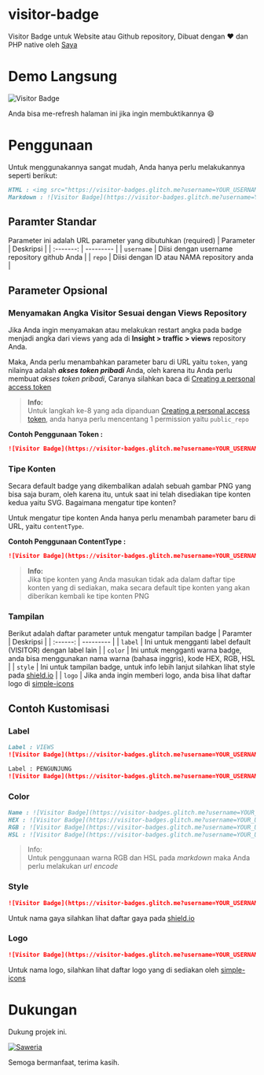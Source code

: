 # visitor-badge

Visitor Badge untuk Website atau Github repository, Dibuat dengan ❤ dan PHP native oleh [Saya](https://github.com/feri-irawan)

# Demo Langsung

![Visitor Badge](https://visitor-badges.glitch.me?username=feri-irawan&repo=visitor-badge&style=for-the-badge)

Anda bisa me-refresh halaman ini jika ingin membuktikannya 😄

# Penggunaan

Untuk menggunakannya sangat mudah, Anda hanya perlu melakukannya seperti berikut:

```md
HTML : <img src="https://visitor-badges.glitch.me?username=YOUR_USERNAME&repo=YOUR_REPO_ID" alt="Visitor Badge" />
Markdown : ![Visitor Badge](https://visitor-badges.glitch.me?username=YOUR_USERNAME&repo=YOUR_REPO_ID)
```

## Paramter Standar

Parameter ini adalah URL parameter yang dibutuhkan (required)
| Parameter | Deskripsi |
| :-------: | --------- |
| `username` | Diisi dengan username repository github Anda |
| `repo` | Diisi dengan ID atau NAMA repository anda |

## Parameter Opsional

### Menyamakan Angka Visitor Sesuai dengan Views Repository

Jika Anda ingin menyamakan atau melakukan restart angka pada badge menjadi angka dari views yang ada di **Insight > traffic > views** repository Anda.

Maka, Anda perlu menambahkan parameter baru di URL yaitu `token`, yang nilainya adalah **_akses token pribadi_** Anda, oleh karena itu Anda perlu membuat _akses token pribadi_, Caranya silahkan baca di [Creating a personal access token](https://docs.github.com/en/github/authenticating-to-github/keeping-your-account-and-data-secure/creating-a-personal-access-token)

> **Info:** <br> Untuk langkah ke-8 yang ada dipanduan [Creating a personal access token](https://docs.github.com/en/github/authenticating-to-github/keeping-your-account-and-data-secure/creating-a-personal-access-token), anda hanya perlu mencentang 1 permission yaitu `public_repo`

**Contoh Penggunaan Token :**

```md
![Visitor Badge](https://visitor-badges.glitch.me?username=YOUR_USERNAME&repo=YOUR_REPOSITORY&token=YOUR_PERSONAL_ACCESS_TOKEN)
```

### Tipe Konten

Secara default badge yang dikembalikan adalah sebuah gambar PNG yang bisa saja buram, oleh karena itu, untuk saat ini telah disediakan tipe konten kedua yaitu SVG. Bagaimana mengatur tipe konten?

Untuk mengatur tipe konten Anda hanya perlu menambah parameter baru di URL, yaitu `contentType`.

**Contoh Penggunaan ContentType :**

```md
![Visitor Badge](https://visitor-badges.glitch.me?username=YOUR_USERNAME&repo=YOUR_REPOSITORY&contentType=svg)
```

> **Info:** <br> Jika tipe konten yang Anda masukan tidak ada dalam daftar tipe konten yang di sediakan, maka secara default tipe konten yang akan diberikan kembali ke tipe konten PNG

### Tampilan

Berikut adalah daftar parameter untuk mengatur tampilan badge
| Paramter | Deskripsi |
| :------: | --------- |
| `label` | Ini untuk mengganti label default (VISITOR) dengan label lain |
| `color` | Ini untuk mengganti warna badge, anda bisa menggunakan nama warna (bahasa inggris), kode HEX, RGB, HSL |
| `style` | Ini untuk tampilan badge, untuk info lebih lanjut silahkan lihat style pada [shield.io](https://shield.io) |
| `logo` | Jika anda ingin memberi logo, anda bisa lihat daftar logo di [simple-icons](https://github.com/simple-icons/simple-icons/blob/develop/slugs.md)

## Contoh Kustomisasi

### Label

```md
Label : VIEWS
![Visitor Badge](https://visitor-badges.glitch.me?username=YOUR_USERNAME&repo=YOUR_REPOSITORY&style=for-the-badge&label=VIEWS)

Label : PENGUNJUNG
![Visitor Badge](https://visitor-badges.glitch.me?username=YOUR_USERNAME&repo=YOUR_REPOSITORY&style=for-the-badge&label=PENGUNJUNG)
```

### Color

```md
Name : ![Visitor Badge](https://visitor-badges.glitch.me?username=YOUR_USERNAME&repo=YOUR_REPOSITORY&color=red)
HEX : ![Visitor Badge](https://visitor-badges.glitch.me?username=YOUR_USERNAME&repo=YOUR_REPOSITORY&color=#e05d44)
RGB : ![Visitor Badge](https://visitor-badges.glitch.me?username=YOUR_USERNAME&repo=YOUR_REPOSITORY&color=rgb%28224%2C+93%2C+68%29)
HSL : ![Visitor Badge](https://visitor-badges.glitch.me?username=YOUR_USERNAME&repo=YOUR_REPOSITORY&color=hsl%2810%2C+72%25%2C+57%25%29)
```

> Info: <br />
> Untuk penggunaan warna RGB dan HSL pada _markdown_ maka Anda perlu melakukan _url encode_

### Style

```md
![Visitor Badge](https://visitor-badges.glitch.me?username=YOUR_USERNAME&repo=YOUR_REPOSITORY&style=STYLE_NAME)
```

Untuk nama gaya silahkan lihat daftar gaya pada [shield.io](https://shield.io)

### Logo

```md
![Visitor Badge](https://visitor-badges.glitch.me?username=YOUR_USERNAME&repo=YOUR_REPOSITORY&logo=LOGO_NAME)
```

Untuk nama logo, silahkan lihat daftar logo yang di sediakan oleh [simple-icons](https://github.com/simple-icons/simple-icons/blob/develop/slugs.md)

# Dukungan

Dukung projek ini.

[![Saweria](https://img.shields.io/badge/-SAWERIA-orange?style=for-the-badge)](https://saweria.co/feriirawans)

Semoga bermanfaat, terima kasih.
